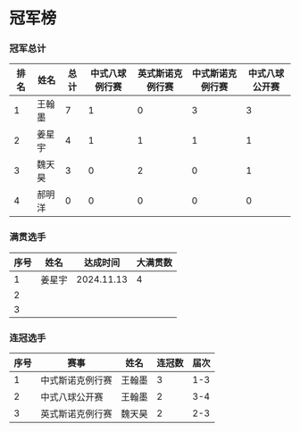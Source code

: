 # 冠军榜

### 冠军总计

| 排名 | 姓名   | 总计 | 中式八球例行赛   | 英式斯诺克例行赛   | 中式斯诺克例行赛  | 中式八球公开赛  |
| ---- | ------ | ---- | -------------- | ---------------- | ---------------- | -------------- |
| 1    | 王翰墨 | 7    | 1              | 0                | 3                | 3              |
| 2    | 姜星宇 | 4    | 1              | 1                | 1                | 1              |
| 3    | 魏天昊 | 3    | 0              | 2                | 0                | 1              |
| 4    | 郝明洋 | 0    | 0              | 0                | 0                | 0              |

### 满贯选手

| 序号 | 姓名 | 达成时间 | 大满贯数 |
| ---- | ---- | -------- | -------- |
| 1    | 姜星宇 | 2024.11.13 | 4     |
| 2    |      |          |          |
| 3    |      |          |          |

### 连冠选手

| 序号 | 赛事              | 姓名   | 连冠数 | 届次 |
| ---- | ---------------- | ------ | ------ | ---- |
| 1    | 中式斯诺克例行赛   | 王翰墨 | 3      | 1-3  |
| 2    | 中式八球公开赛     | 王翰墨 | 2      | 3-4  |
| 3    | 英式斯诺克例行赛   | 魏天昊 | 2      | 2-3  |
